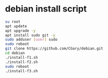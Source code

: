 # debian install script

```bash
su root
apt update
apt upgrade -y
apt install sudo git -y
sudo adduser [user] sudo
sudo reboot
git clone https://github.com/CGary/debian.git
cd debian
./install-f1.sh
./install-f2.sh
sudo reboot
./install-f3.sh
```



